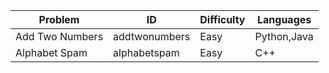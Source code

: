 Problem|ID|Difficulty|Languages
---|---|---|---
Add Two Numbers|addtwonumbers|Easy|Python,Java
Alphabet Spam|alphabetspam|Easy|C++
